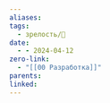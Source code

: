 ```yaml
---
aliases: 
tags:
  - зрелость/🌱
date:
  - - 2024-04-12
zero-link:
  - "[[00 Разработка]]"
parents: 
linked:
---
```

